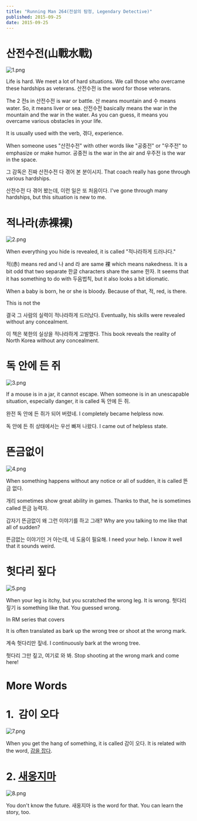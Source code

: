 ```yaml
---
title: "Running Man 264(전설의 탐정, Legendary Detective)"
published: 2015-09-25
date: 2015-09-25
---
```


#  산전수전(山戰水戰)

![1.png ](/images/1.png )

Life is hard. We meet a lot of hard situations. We call those who overcame these hardships as veterans. 산전수전 is the word for those veterans.

The 2 전s in 산전수전 is war or battle. 산 means mountain and 수 means water. So, it means liver or sea. 산전수전 basically means the war in the mountain and the war in the water. As you can guess, it means you overcame various obstacles in your life.

It is usually used with the verb, 겪다, experience.

When someone uses "산전수전" with other words like "공중전" or "우주전" to emphasize or make humor. 공중전 is the war in the air and 우주전 is the war in the space.

그 감독은 진짜 산전수전 다 겪어 본 분이시지.
That coach really has gone through various hardships.

산전수전 다 겪어 봤는데, 이런 일은 또 처음이다.
I've gone through many hardships, but this situation is new to me.

#  적나라(赤裸裸)

![2.png ](/images/2.png )

When everything you hide is revealed, it is called "적나라하게 드러나다."

적(赤) means red and 나 and 라 are same 裸 which means nakedness. It is a bit odd that two separate 한글 characters share the same 한자. It seems that it has something to do with 두음법칙, but it also looks a bit idiomatic.

When a baby is born, he or she is bloody. Because of that, 적, red, is there.

This is not the

결국 그 사람의 실력이 적나라하게 드러났다.
Eventually, his skills were revealed without any concealment.

이 책은 북한의 실상을 적나라하게 고발했다.
This book reveals the reality of North Korea without any concealment.

#  독 안에 든 쥐

![3.png ](/images/3.png )

If a mouse is in a jar, it cannot escape. When someone is in an unescapable situation, especially danger, it is called 독 안에 든 쥐.

완전 독 안에 든 쥐가 되어 버렸네.
I completely became helpless now.

독 안에 든 쥐 상태에서는 우선 빠져 나왔다.
I came out of helpless state.

#  뜬금없이

![4.png ](/images/4.png )

When something happens without any notice or all of sudden, it is called 뜬금 없다.

개리 sometimes show great ability in games. Thanks to that, he is sometimes called 뜬금 능력자.

갑자기 뜬금없이 왜 그런 이야기를 하고 그래?
Why are you talking to me like that all of sudden?

뜬금없는 이야기인 거 아는데, 네 도움이 필요해.
I need your help. I know it well that it sounds weird.

#  헛다리 짚다

![5.png ](/images/5.png )

When your leg is itchy, but you scratched the wrong leg. It is wrong. 헛다리 짚기 is something like that. You guessed wrong.

In RM series that covers

It is often translated as bark up the wrong tree or shoot at the wrong mark.

계속 헛다리만 짚네.
I continuously bark at the wrong tree.

헛다리 그만 짚고, 여기로 와 봐.
Stop shooting at the wrong mark and come here!

#  More Words


#  1.  감이 오다

![7.png ](/images/7.png )

When you get the hang of something, it is called 감이 오다. It is related with the word, [감을 잡다](/%EA%B0%90%EC%9D%84-%EC%9E%A1%EB%8B%A4-korean-idioms-2/).

#  2. [새옹지마](/%EC%83%88%EC%98%B9%EC%A7%80%EB%A7%88%E5%A1%9E%E7%BF%81%E4%B9%8B%E9%A6%AC-korean-4-character-idioms/)

![8.png ](/images/8.png )

You don't know the future. 새옹지마 is the word for that. You can learn the story, too.